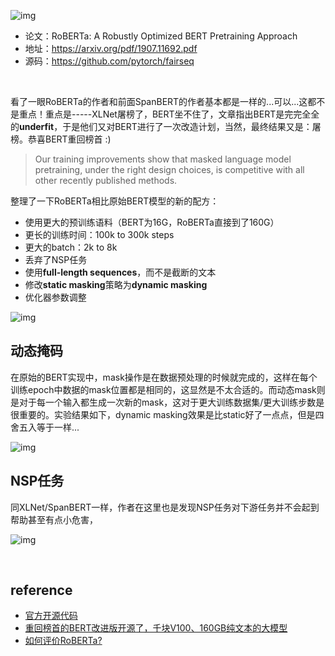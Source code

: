 ![img](https://gblobscdn.gitbook.com/assets%2F-MMs7dhj84KIv2oyXzeq%2F-MMxR0qTZO639FG_g4_X%2F-MMxRCNPRIIr1zBQ-Mim%2Fimage.png?alt=media&token=97cedc9f-1dd4-40de-975d-241038c00ce4)

- 论文：RoBERTa: A Robustly Optimized BERT Pretraining Approach
- 地址：https://arxiv.org/pdf/1907.11692.pdf
- 源码：https://github.com/pytorch/fairseq



‌

看了一眼RoBERTa的作者和前面SpanBERT的作者基本都是一样的...可以...这都不是重点！重点是-----XLNet屠榜了，BERT坐不住了，文章指出BERT是完完全全的**underfit**，于是他们又对BERT进行了一次改造计划，当然，最终结果又是：屠榜。恭喜BERT重回榜首  :)

> Our training improvements show that masked language model pretraining, under the right design choices, is competitive with all other recently published methods.



整理了一下RoBERTa相比原始BERT模型的新的配方：

- 使用更大的预训练语料（BERT为16G，RoBERTa直接到了160G）
- 更长的训练时间：100k to 300k steps
- 更大的batch：2k to 8k
- 丢弃了NSP任务
- 使用**full-length sequences**，而不是截断的文本
- 修改**static masking**策略为**dynamic masking**
- 优化器参数调整



![img](https://img-blog.csdnimg.cn/20190811101134402.png?x-oss-process=image%2Fwatermark%2Ctype_ZmFuZ3poZW5naGVpdGk%2Cshadow_10%2Ctext_aHR0cHM6Ly9ibG9nLmNzZG4ubmV0L0thaXl1YW5fc2p0dQ%3D%3D%2Csize_16%2Ccolor_FFFFFF%2Ct_70#pic_center)



## **动态掩码**

在原始的BERT实现中，mask操作是在数据预处理的时候就完成的，这样在每个训练epoch中数据的mask位置都是相同的，这显然是不太合适的。而动态mask则是对于每一个输入都生成一次新的mask，这对于更大训练数据集/更大训练步数是很重要的。实验结果如下，dynamic masking效果是比static好了一点点，但是四舍五入等于一样...

![img](https://img-blog.csdnimg.cn/20190811095525485.png?x-oss-process=image%2Fwatermark%2Ctype_ZmFuZ3poZW5naGVpdGk%2Cshadow_10%2Ctext_aHR0cHM6Ly9ibG9nLmNzZG4ubmV0L0thaXl1YW5fc2p0dQ%3D%3D%2Csize_16%2Ccolor_FFFFFF%2Ct_70#pic_center)



## **NSP任务**

同XLNet/SpanBERT一样，作者在这里也是发现NSP任务对下游任务并不会起到帮助甚至有点小危害，

![img](https://img-blog.csdnimg.cn/20190811100209168.png?x-oss-process=image%2Fwatermark%2Ctype_ZmFuZ3poZW5naGVpdGk%2Cshadow_10%2Ctext_aHR0cHM6Ly9ibG9nLmNzZG4ubmV0L0thaXl1YW5fc2p0dQ%3D%3D%2Csize_16%2Ccolor_FFFFFF%2Ct_70#pic_center)

‌

## **reference**

- [官方开源代码](https://github.com/pytorch/fairseq/tree/master/examples/roberta)
- [重回榜首的BERT改进版开源了，千块V100、160GB纯文本的大模型](https://zhuanlan.zhihu.com/p/75899781)
- [如何评价RoBERTa?](https://www.zhihu.com/question/337776337/answer/768731809)